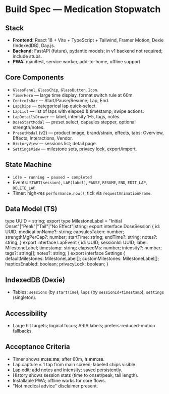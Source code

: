 # Build Spec — Medication Stopwatch

## Stack
- **Frontend:** React 18 + Vite + TypeScript + Tailwind, Framer Motion, Dexie (IndexedDB), Day.js.
- **Backend:** FastAPI (future), pydantic models; in v1 backend not required; include stubs.
- **PWA:** manifest, service worker, add-to-home, offline support.

## Core Components
- `GlassPanel`, `GlassChip`, `GlassButton`, `Icon`.
- `TimerHero` — large time display, format switch rule at 60m.
- `ControlsBar` — Start/Pause/Resume, Lap, End.
- `LapChips` — categorical lap quick-select.
- `LapList` — list of laps with elapsed & timestamp; swipe actions.
- `LapDetailsDrawer` — label, intensity 1–5, tags, notes.
- `DoseStartModal` — preset select, capsules stepper, optional strength/notes.
- `PresetModal` (v2) — product image, brand/strain, effects, tabs: Overview, Effects, Interactions, Vendor.
- `HistoryView` — sessions list; detail page.
- `SettingsView` — milestone sets, privacy lock, export/import.

## State Machine
- `idle → running → paused → completed`
- Events: `START(session)`, `LAP(label)`, `PAUSE`, `RESUME`, `END`, `EDIT_LAP`, `DELETE_LAP`.
- Timer: high-res `performance.now()`; tick via `requestAnimationFrame`.

## Data Model (TS)
type UUID = string;
export type MilestoneLabel = "Initial Onset"|"Peak"|"Tail"|"No Effect"|string;
export interface DoseSession { id: UUID; medicationName?: string; capsulesTaken: number; strengthMgPerCap?: number; startTime: string; endTime?: string; notes?: string; }
export interface LapEvent { id: UUID; sessionId: UUID; label: MilestoneLabel; timestamp: string; elapsedMs: number; intensity?: number; tags?: string[]; notes?: string; }
export interface Settings { defaultMilestones: MilestoneLabel[]; customMilestones: MilestoneLabel[]; hapticsEnabled: boolean; privacyLock: boolean; }

## IndexedDB (Dexie)
- Tables: `sessions` (by `startTime`), `laps` (by `sessionId+timestamp`), `settings` (singleton).

## Accessibility
- Large hit targets; logical focus; ARIA labels; prefers-reduced-motion fallbacks.

## Acceptance Criteria
- Timer shows **m:ss:ms**; after 60m, **h:mm:ss**.
- Lap capture ≤ 1 tap from main screen; labeled chips visible.
- Lap edit: add notes and intensity; saved persistently.
- History shows session stats (time to onset/peak, tail length).
- Installable PWA; offline works for core flows.
- "Not medical advice" disclaimer present.

